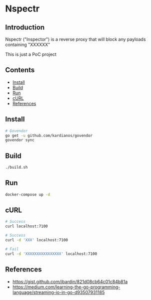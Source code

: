 # Nspectr

## Introduction

Nspectr ("Inspector") is a reverse proxy that will block any payloads containing "XXXXXX"

This is just a PoC project

## Contents

- [Install](#install)
- [Build](#build)
- [Run](#run)
- [cURL](#curl)
- [References](#references)

## Install

```bash
# Govendor
go get -u github.com/kardianos/govendor
govendor sync
```

## Build

```bash
./build.sh
```

## Run

```bash
docker-compose up -d
```

## cURL

```bash
# Success
curl localhost:7100

# Success
curl -d 'XXX' localhost:7100

# Fail
curl -d 'XXXXXXXXXXXXXXXX' localhost:7100
```

## References

- https://gist.github.com/jbardin/821d08cb64c01c84b81a
- https://medium.com/learning-the-go-programming-language/streaming-io-in-go-d93507931185
